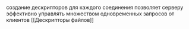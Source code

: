 создание дескрипторов для каждого соединения позволяет серверу эффективно управлять множеством одновременных запросов от клиентов
[[Дескрипторы файлов]]
